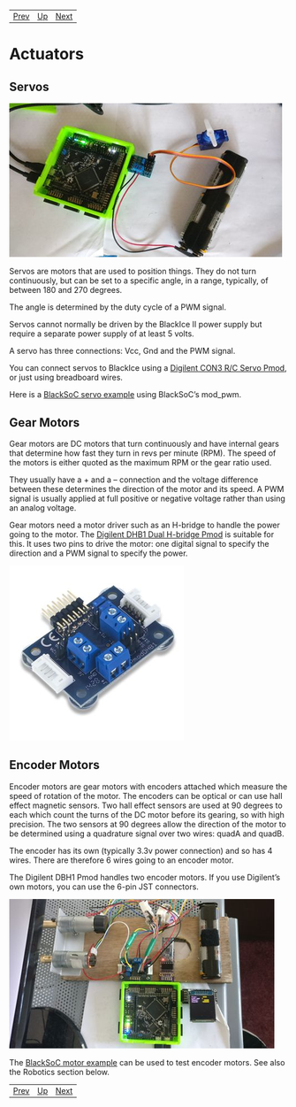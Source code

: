 |                        |                        |                        |
|------------------------|------------------------|------------------------|
|[Prev](../StorageDevices/StorageDevices.html)|[Up](..) |[Next](../STM32Programming/STM32Programming.html)|

# Actuators

## Servos

![Servos][img1]

Servos are motors that are used to position things. They do not turn continuously, but can be set to a specific angle, in a range, typically, of between 180 and 270 degrees.

The angle is determined by the duty cycle of a PWM signal.

Servos cannot normally be driven by the BlackIce II power supply but require a separate power supply of at least 5 volts.

A servo has three connections: Vcc, Gnd and the PWM signal.

You can connect servos to BlackIce using a [Digilent CON3 R/C Servo Pmod][], or just using breadboard wires.

Here is a [BlackSoC servo example][] using BlackSoC’s mod_pwm.

[img1]:									./Servos.jpg "Servos"
[Digilent CON3 R/C Servo Pmod]:			https://store.digilentinc.com/pmod-con3-r-c-servo-connectors/
[BlackSoC servo example]:				https://github.com/lawrie/icotools/tree/master/icosoc/examples/servo

## Gear Motors

Gear motors are DC motors that turn continuously and have internal gears that determine how fast they turn in revs per minute (RPM). The speed of the motors is either quoted as the maximum RPM or the gear ratio used.

They usually have a + and a – connection and the voltage difference between these determines the direction of the motor and its speed. A PWM signal is usually applied at full positive or negative voltage rather than using an analog voltage.

Gear motors need a motor driver such as an H-bridge to handle the power going to the motor. The [Digilent DHB1 Dual H-bridge Pmod][] is suitable for this. It uses two pins to drive the motor: one digital signal to specify the direction and a PWM signal to specify the power.

[Digilent DHB1 Dual H-bridge Pmod]:		https://store.digilentinc.com/pmod-dhb1-dual-h-bridge/

![Dual H-Brige Pmod][img2]

[img2]:									./DualHBridgePmod.jpg "Dual H-Brige Pmod"

## Encoder Motors

Encoder motors are gear motors with encoders attached which measure the speed of rotation of the motor. The encoders can be optical or can use hall effect magnetic sensors. Two hall effect sensors are used at 90 degrees to each which count the turns of the DC motor before its gearing, so with high precision. The two sensors at 90 degrees allow the direction of the motor to be determined using a quadrature signal over two wires: quadA and quadB.

The encoder has its own (typically 3.3v power connection) and so has 4 wires. There are therefore 6 wires going to an encoder motor.

The Digilent DBH1 Pmod handles two encoder motors. If you use Digilent’s own motors, you can use the 6-pin JST connectors.

![Encoder Motors][img3]
 
The [BlackSoC motor example][] can be used to test encoder motors. See also the Robotics section below.

[img3]:									./EncoderMotors.jpg "Encoder Motors"
[BlackSoC motor example]:				https://github.com/lawrie/icotools/tree/master/icosoc/examples/motor

|                        |                        |                        |
|------------------------|------------------------|------------------------|
|[Prev](../StorageDevices/StorageDevices.html)|[Up](..) |[Next](../STM32Programming/STM32Programming.html)|
